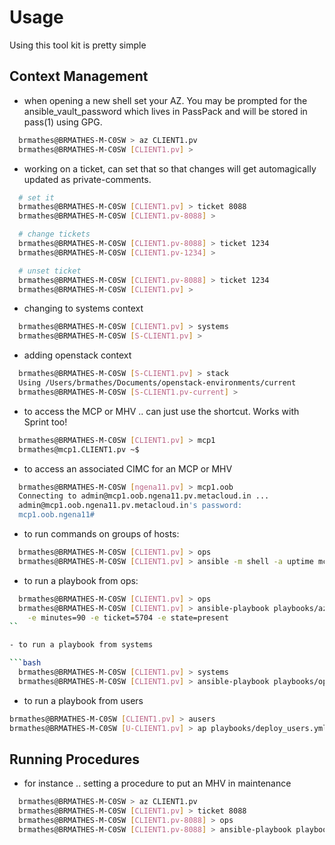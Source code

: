 # Usage

Using this tool kit is pretty simple

## Context Management
- when opening a new shell set your AZ.  You may be prompted for the ansible_vault_password which lives in PassPack and will be stored in pass(1) using GPG.
```bash
  brmathes@BRMATHES-M-C0SW > az CLIENT1.pv
  brmathes@BRMATHES-M-C0SW [CLIENT1.pv] >
```
- working on a ticket, can set that so that changes will get automagically updated as private-comments.

```bash
  # set it
  brmathes@BRMATHES-M-C0SW [CLIENT1.pv] > ticket 8088
  brmathes@BRMATHES-M-C0SW [CLIENT1.pv-8088] >

  # change tickets
  brmathes@BRMATHES-M-C0SW [CLIENT1.pv-8088] > ticket 1234
  brmathes@BRMATHES-M-C0SW [CLIENT1.pv-1234] >

  # unset ticket
  brmathes@BRMATHES-M-C0SW [CLIENT1.pv-8088] > ticket 1234
  brmathes@BRMATHES-M-C0SW [CLIENT1.pv] >
```

- changing to systems context

```bash
  brmathes@BRMATHES-M-C0SW [CLIENT1.pv] > systems
  brmathes@BRMATHES-M-C0SW [S-CLIENT1.pv] >
```

- adding openstack context
```bash
  brmathes@BRMATHES-M-C0SW [S-CLIENT1.pv] > stack
  Using /Users/brmathes/Documents/openstack-environments/current
  brmathes@BRMATHES-M-C0SW [S-CLIENT1.pv-current] >
```

- to access the MCP or MHV .. can just use the shortcut. Works with Sprint too!

```bash
  brmathes@BRMATHES-M-C0SW [CLIENT1.pv] > mcp1
  brmathes@mcp1.CLIENT1.pv ~$
```

- to access an associated CIMC for an MCP or MHV

```bash
  brmathes@BRMATHES-M-C0SW [ngena11.pv] > mcp1.oob
  Connecting to admin@mcp1.oob.ngena11.pv.metacloud.in ...
  admin@mcp1.oob.ngena11.pv.metacloud.in's password:
  mcp1.oob.ngena11#
```

- to run commands on groups of hosts:

```bash
  brmathes@BRMATHES-M-C0SW [CLIENT1.pv] > ops
  brmathes@BRMATHES-M-C0SW [CLIENT1.pv] > ansible -m shell -a uptime mcp
```

- to run a playbook from ops:

```bash
  brmathes@BRMATHES-M-C0SW [CLIENT1.pv] > ops
  brmathes@BRMATHES-M-C0SW [CLIENT1.pv] > ansible-playbook playbooks/az/set_maintenance.yml \
    -e minutes=90 -e ticket=5704 -e state=present
``

- to run a playbook from systems

```bash
  brmathes@BRMATHES-M-C0SW [CLIENT1.pv] > systems
  brmathes@BRMATHES-M-C0SW [CLIENT1.pv] > ansible-playbook playbooks/openstack/metapod.yml
```

- to run a playbook from users
```bash
brmathes@BRMATHES-M-C0SW [CLIENT1.pv] > ausers
brmathes@BRMATHES-M-C0SW [U-CLIENT1.pv] > ap playbooks/deploy_users.yml
```

## Running Procedures

- for instance .. setting a procedure to put an MHV in maintenance

```bash
  brmathes@BRMATHES-M-C0SW > az CLIENT1.pv
  brmathes@BRMATHES-M-C0SW [CLIENT1.pv] > ticket 8088
  brmathes@BRMATHES-M-C0SW [CLIENT1.pv-8088] > ops
  brmathes@BRMATHES-M-C0SW [CLIENT1.pv-8088] > ansible-playbook playbooks/procedures/mhv/maintenance_prepare.yml -e host=mhv12.CLIENT1.pv.metacloud.in
```
